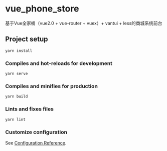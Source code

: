 # vue_phone_store
基于Vue全家桶（vue2.0 + vue-router + vuex）+ vantui + less的商城系统前台

## Project setup
```
yarn install
```

### Compiles and hot-reloads for development
```
yarn serve
```

### Compiles and minifies for production
```
yarn build
```

### Lints and fixes files
```
yarn lint
```

### Customize configuration
See [Configuration Reference](https://cli.vuejs.org/config/).
